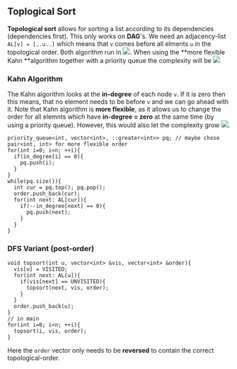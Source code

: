 ## Toplogical Sort

**Topological sort** allows for sorting a list according to its dependencies (dependencies first). This only works on **DAG**'s.
We need an adjacency-list `AL[v] = [..u..]` which means that `v` comes before all elments `u` in the topological order.
Both algorithm run in <img src="https://render.githubusercontent.com/render/math?math=O( V %2B E)">. When using the **more flexible Kahn **algorithm together with a priority queue the complexity will be <img src="https://render.githubusercontent.com/render/math?math=O(V \log V %2B E)">


### Kahn Algorithm
The Kahn algorithm looks at the **in-degree** of each node `v`. If it is zero then this means, that no element needs to be before `v` and we can go ahead with it.
Note that Kahn algorithm is **more flexible**, as it allows us to change the order for all elemnts which have **in-degree = zero** at the same time (by using a priority queue). However, this would also let the complexity grow <img src="https://render.githubusercontent.com/render/math?math=O(V %2B E) \rightarrow O(V \log V %2B E)">.

```
priority_queue<int, vector<int>, ::greater<int>> pq; // maybe chose pair<int, int> for more flexible order
for(int i=0; i<n; ++i){
  if(in_degree[i] == 0){
    pq.push(i); 
  }
}
while(pq.size()){
  int cur = pq.top(); pq.pop();
  order.push_back(cur);
  for(int next: AL[cur]){
    if(--in_degree[next] == 0){
      pq.push(next);
    }
  }
}
```

### DFS Variant (post-order)
```
void topsort(int u, vector<int> &vis, vector<int> &order){
  vis[u] = VISITED;
  for(int next: AL[u]){
    if(vis[next] == UNVISITED){
      topsort(next, vis, order);
    }
  }
  order.push_back(u);
}
// in main
for(int i=0; i<n; ++i){
  topsort(i, vis, order);
}
```
Here the `order` vector only needs to be **reversed** to contain the correct topological-order.


